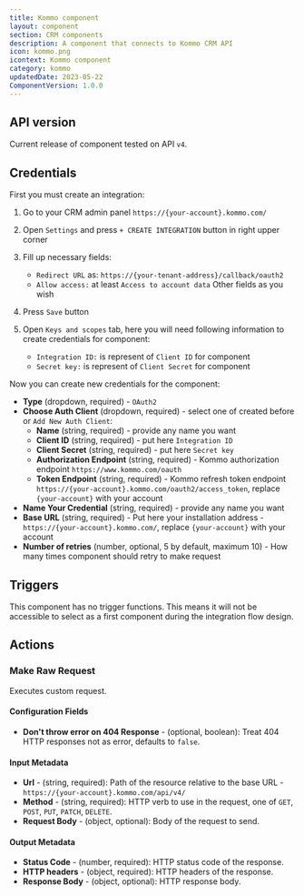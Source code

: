 ```yaml
---
title: Kommo component
layout: component
section: CRM components
description: A component that connects to Kommo CRM API
icon: kommo.png
icontext: Kommo component
category: kommo
updatedDate: 2023-05-22
ComponentVersion: 1.0.0
---
```


## API version

Current release of component tested on API `v4`.

## Credentials

First you must create an integration:

1. Go to your CRM admin panel `https://{your-account}.kommo.com/`
2. Open `Settings` and press `+ CREATE INTEGRATION` button in right upper corner
3. Fill up necessary fields:
    * `Redirect URL` as: `https://{your-tenant-address}/callback/oauth2`
    * `Allow access:` at least `Access to account data`
    Other fields as you wish
    
4. Press `Save` button
6. Open `Keys and scopes` tab, here you will need following information to create credentials for component:
    * `Integration ID:` is represent of `Client ID` for component
    * `Secret key:` is represent of `Client Secret` for component


Now you can create new credentials for the component:

* **Type** (dropdown, required) - `OAuth2`
* **Choose Auth Client** (dropdown, required) - select one of created before or `Add New Auth Client`:
  * **Name** (string, required) - provide any name you want
  * **Client ID** (string, required) - put here `Integration ID`
  * **Client Secret** (string, required) - put here `Secret key`
  * **Authorization Endpoint** (string, required) - Kommo authorization endpoint `https://www.kommo.com/oauth`
  * **Token Endpoint** (string, required) - Kommo refresh token endpoint `https://{your-account}.kommo.com/oauth2/access_token`, replace `{your-account}` with your account
* **Name Your Credential** (string, required) - provide any name you want
* **Base URL** (string, required) - Put here your installation address - `https://{your-account}.kommo.com/`, replace `{your-account}` with your account
* **Number of retries** (number, optional, 5 by default, maximum 10) - How many times component should retry to make request

## Triggers

This component has no trigger functions. This means it will not be accessible to
select as a first component during the integration flow design.

## Actions

### Make Raw Request

Executes custom request.

#### Configuration Fields

* **Don't throw error on 404 Response** - (optional, boolean): Treat 404 HTTP responses not as error, defaults to `false`.

#### Input Metadata

* **Url** - (string, required): Path of the resource relative to the base URL - `https://{your-account}.kommo.com/api/v4/`
* **Method** - (string, required): HTTP verb to use in the request, one of `GET`, `POST`, `PUT`, `PATCH`, `DELETE`.
* **Request Body** - (object, optional): Body of the request to send.

#### Output Metadata

* **Status Code** - (number, required): HTTP status code of the response.
* **HTTP headers** - (object, required): HTTP headers of the response.
* **Response Body** - (object, optional): HTTP response body.
